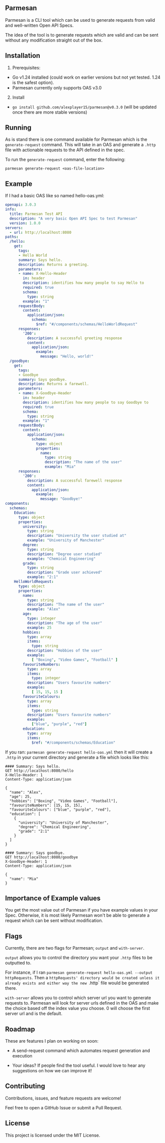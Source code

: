 ## Parmesan 
Parmesan is a CLI tool which can be used to generate requests from valid and well-written Open API Specs.

The idea of the tool is to generate requests which are valid and can be sent without any modification straight out of the box.

## Installation
1. Prerequisites:

- Go v1.24 installed (could work on earlier versions but not yet tested. 1.24 is the safest option).
- Parmesan currently only supports OAS v3.0 

2. Install
- `go install github.com/alexplayer15/parmesan@v0.3.0` (will be updated once there are more stable versions)

## Running
As is stand there is one command available for Parmesan which is the `generate-request` command. This will take in an OAS and generate a `.http` file with actionable requests to the API defined in the spec.

To run the `generate-request` command, enter the following:

`parmesan generate-request <oas-file-location>`

## Example 

If I had a basic OAS like so named hello-oas.yml:

```yaml
openapi: 3.0.3
info:
  title: Parmesan Test API
  description: "A very basic Open API Spec to test Parmesan"
  version: 1.0.0
servers:
  - url: http://localhost:8080
paths:
  /hello:
    get:
      tags:
      - Hello World
      summary: Says hello.
      description: Returns a greeting.
      parameters:
      - name: X-Hello-Header
        in: header 
        description: identifies how many people to say Hello to
        required: true
        schema:
          type: string
        example: "1"
      requestBody:
        content: 
          application/json:
            schema:
              $ref: "#/components/schemas/HelloWorldRequest"
      responses:
        '200':
          description: A successful greeting response
          content:
            application/json:
              example:
                message: "Hello, world!"
  /goodbye:
    get:
      tags:
      - Goodbye
      summary: Says goodbye.
      description: Returns a farewell.
      parameters:
      - name: X-Goodbye-Header
        in: header 
        description: identifies how many people to say Goodbye to
        required: true
        schema:
          type: string
        example: "1"
      requestBody:
        content: 
          application/json:
            schema:
              type: object
              properties:
                name:
                  type: string
                  description: "The name of the user"
                  example: "Mia"
      responses:
        '200':
          description: A successful farewell response
          content:
            application/json:
              example:
                message: "Goodbye!"
components:
  schemas:
    Education:
      type: object
      properties:
        university:
          type: string
          description: "University the user studied at"
          example: "University of Manchester"
        degree:
          type: string 
          description: "Degree user studied"
          example: "Chemical Engineering"
        grade:
          type: string 
          description: "Grade user achieved"
          example: "2:1"
    HelloWorldRequest:
      type: object
      properties:
        name:
          type: string
          description: "The name of the user"
          example: "Alex"
        age:
          type: integer
          description: "The age of the user"
          example: 25
        hobbies:
          type: array
          items:
            type: string
          description: "Hobbies of the user"
          example: 
            [ "Boxing", "Video Games", "Football" ]
        favouriteNumbers:
          type: array
          items:
            type: integer
          description: "Users favourite numbers"
          example: 
            [ 15, 15, 15 ]
        favouriteColours:
          type: array
          items:
            type: string
          description: "Users favourite numbers"
          example: 
            ["blue", "purple", "red"] 
        education:
          type: array
          items:
            $ref: "#/components/schemas/Education"
```

If you ran:
`parmesan generate-request hello-oas.yml` then it will create a `.http` in your current directory and generate a file which looks like this:

```http
#### Summary: Says hello.
GET http://localhost:8080/hello
X-Hello-Header: 1
Content-Type: application/json

{
  "name": "Alex",
  "age": 25,
  "hobbies": ["Boxing", "Video Games", "Football"],
  "favouriteNumbers": [15, 15, 15],
  "favouriteColours": ["blue", "purple", "red"],
  "education": [
    {
      "university": "University of Manchester",
      "degree": "Chemical Engineering",
      "grade": "2:1"
    }
  ]
}

#### Summary: Says goodbye.
GET http://localhost:8080/goodbye
X-Goodbye-Header: 1
Content-Type: application/json

{
  "name": "Mia"
}
```

## Importance of Example values 
You get the most value out of Parmesan if you have example values in your Spec. Otherwise, it is most likely Parmesan won't be able to generate a request which can be sent without modification.

## Flags 

Currently, there are two flags for Parmesan; `output` and `with-server`. 

`output` allows you to control the directory you want your `.http` files to be outputted to. 

For instance, if I ran `parmesan generate-request hello-oas.yml --output httpRequests`. Then a `httpRequests'
directory would be created unless it already exists and either way the new `.http` file would be generated there.

`with-server` allows you to control which server url you want to generate requests to. Parmesan will look for server urls defined in the OAS and make the choice based off the index value you choose. 0 will choose the first server url and is the default. 

## Roadmap
These are features I plan on working on soon:

- A send-request command which automates request generation and execution

- Your ideas? If people find the tool useful. I would love to hear any suggestions on how we can improve it!

## Contributing
Contributions, issues, and feature requests are welcome!

Feel free to open a GitHub Issue or submit a Pull Request.

## License
This project is licensed under the MIT License.



